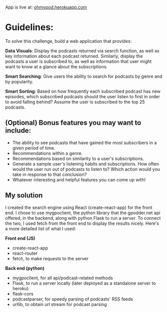 App is live at: [ohmypod.herokuapp.com](https://ohmypod.herokuapp.com/)

# Guidelines:

To solve this challenge, build a web application that provides:

**Data Visuals**: Display the podcasts returned via search function, as well as key information about each podcast returned. Similarly, display the podcasts a user is subscribed to, as well as information that user might want to know at a glance about the subscriptions.

**Smart Searching**: Give users the ability to search for podcasts by genre and by popularity.

**Smart Sorting**: Based on how frequently each subscribed podcast has new episodes, which subscribed podcasts should the user listen to first in order to avoid falling behind? Assume the user is subscribed to the top 25 podcasts.


## (Optional) Bonus features you may want to include:

* The ability to see podcasts that have gained the most subscribers in a given period of time.
* Recommendations within a genre.
* Recommendations based on similarity to a user's subscriptions.
* Generate a sample user's listening habits and subscriptions. How often 
would the user run out of podcasts to listen to? Which action would you take in response to that conclusion?
* Whatever interesting and helpful features you can come up with!

## My solution

I created the search engine using React (create-react-app) for the front end. I chose to use mygpoclient, the python library that the gpodder.net api offered, in the backend, along with python Flask to run a server. To connect the two, I used fetch from the front end to display the results nicely. Here's a more detailed list of what I used:

**Front end (JS)**
* create-react-app
* react-router
* fetch, to make requests to the server

**Back end (python)**
* mygpoclient, for all api/podcast-related methods
* Flask, to run a server locally (later deployed as a standalone server to heroku)
* flask-cors
* podcastparser, for speedy parsing of podcasts' RSS feeds
* urllib, to obtain url stream for podcast parsing
